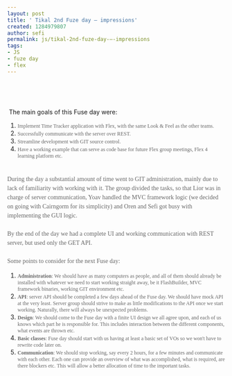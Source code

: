 ```yaml
---
layout: post
title: ' Tikal 2nd Fuze day – impressions'
created: 1284979807
author: sefi
permalink: js/tikal-2nd-fuze-day-–-impressions
tags:
- JS
- fuze day
- flex
---
```

<p>&nbsp;</p>
<p class="MsoNormal" dir="LTR" style="margin-right:0cm;text-align:left;text-indent:
0cm;direction:ltr;unicode-bidi:embed">&nbsp;</p>
<p>&nbsp;The main goals of this Fuse day were:</p>
<ol>
    <li><span style="font-size:
    9.0pt;font-family:&quot;Tahoma&quot;,&quot;sans-serif&quot;;mso-fareast-font-family:&quot;Times New Roman&quot;;
    color:#666666">Implement Time Tracker application with Flex, with the same Look &amp; Feel as the other teams.<o:p></o:p></span></li>
    <li><span style="font-size:
    9.0pt;font-family:&quot;Tahoma&quot;,&quot;sans-serif&quot;;mso-fareast-font-family:&quot;Times New Roman&quot;;
    color:#666666">Successfully communicate with the server over REST.<o:p></o:p></span></li>
    <li><span style="font-size:
    9.0pt;font-family:&quot;Tahoma&quot;,&quot;sans-serif&quot;;mso-fareast-font-family:&quot;Times New Roman&quot;;
    color:#666666">Streamline development with GIT source control.<o:p></o:p></span></li>
    <li><span style="font-size:
    9.0pt;font-family:&quot;Tahoma&quot;,&quot;sans-serif&quot;;mso-fareast-font-family:&quot;Times New Roman&quot;;
    color:#666666">Have a working example that can serve as code base for future Flex group meetings, Flex 4 learning platform etc.<o:p></o:p></span></li>
</ol>
<p class="MsoNormal" style="margin:0cm;margin-bottom:.0001pt;text-align:left;
text-indent:0cm;line-height:15.75pt;direction:ltr;unicode-bidi:embed"><span style="font-size:10.5pt;font-family:&quot;Tahoma&quot;,&quot;sans-serif&quot;;mso-fareast-font-family:
&quot;Times New Roman&quot;;color:#666666">&nbsp;<o:p></o:p></span></p>
<p class="MsoNormal" style="margin:0cm;margin-bottom:.0001pt;text-align:left;
text-indent:0cm;line-height:15.75pt;direction:ltr;unicode-bidi:embed"><span style="font-size:10.5pt;font-family:&quot;Times New Roman&quot;,&quot;serif&quot;;mso-fareast-font-family:
&quot;Times New Roman&quot;;color:#666666">During the&nbsp;day a substantial amount of time went to GIT administration, mainly due to lack of familiarity with&nbsp;working with it. The group divided the tasks, so that Lior was in charge of server communication, Yoav handled the MVC framework logic (we decided on going with Cairngorm for its simplicity) and Oren and Sefi got busy with implementing the GUI logic. <br />
&nbsp;<o:p></o:p></span></p>
<p class="MsoNormal" style="margin:0cm;margin-bottom:.0001pt;text-align:left;
text-indent:0cm;line-height:15.75pt;direction:ltr;unicode-bidi:embed"><span style="font-size:10.5pt;font-family:&quot;Times New Roman&quot;,&quot;serif&quot;;mso-fareast-font-family:
&quot;Times New Roman&quot;;color:#666666">By the end of the day we had a complete UI and working communication with REST server, but used only the GET API.<o:p></o:p></span></p>
<p class="MsoNormal" style="margin:0cm;margin-bottom:.0001pt;text-align:left;
text-indent:0cm;line-height:15.75pt;direction:ltr;unicode-bidi:embed"><span style="font-size:10.5pt;font-family:&quot;Times New Roman&quot;,&quot;serif&quot;;mso-fareast-font-family:
&quot;Times New Roman&quot;;color:#666666">&nbsp;<o:p></o:p></span></p>
<p class="MsoNormal" style="margin:0cm;margin-bottom:.0001pt;text-align:left;
text-indent:0cm;line-height:15.75pt;direction:ltr;unicode-bidi:embed"><span style="font-size:10.5pt;font-family:&quot;Times New Roman&quot;,&quot;serif&quot;;mso-fareast-font-family:
&quot;Times New Roman&quot;;color:#666666">Some points to consider for the next Fuse day:<o:p></o:p></span></p>
<ol>
    <li><b><span style="font-size:
    9.0pt;font-family:&quot;Tahoma&quot;,&quot;sans-serif&quot;;mso-fareast-font-family:&quot;Times New Roman&quot;;
    color:#666666">Administration</span></b><span style="font-size:9.0pt;
    font-family:&quot;Tahoma&quot;,&quot;sans-serif&quot;;mso-fareast-font-family:&quot;Times New Roman&quot;;
    color:#666666">: We should have as many computers as people, and all of them should already be installed with whatever we need to start working straight away, be it FlashBuilder, MVC framework binaries, working GIT environment etc.<o:p></o:p></span></li>
    <li><b><span style="font-size:
    9.0pt;font-family:&quot;Tahoma&quot;,&quot;sans-serif&quot;;mso-fareast-font-family:&quot;Times New Roman&quot;;
    color:#666666">API</span></b><span style="font-size:9.0pt;font-family:&quot;Tahoma&quot;,&quot;sans-serif&quot;;
    mso-fareast-font-family:&quot;Times New Roman&quot;;color:#666666">: server API should be completed a few days ahead of the Fuse day. We should have mock API at the very least. Server group should strive to make as little modifications to the API once we start working. Naturally, there will always be unexpected problems.<o:p></o:p></span></li>
    <li><b><span style="font-size:
    9.0pt;font-family:&quot;Tahoma&quot;,&quot;sans-serif&quot;;mso-fareast-font-family:&quot;Times New Roman&quot;;
    color:#666666">Design</span></b><span style="font-size:9.0pt;font-family:&quot;Tahoma&quot;,&quot;sans-serif&quot;;
    mso-fareast-font-family:&quot;Times New Roman&quot;;color:#666666">: We should come to the Fuse day with a finite UI design we all agree upon, and each of us knows which part he is responsible for. This includes interaction between the different components, what events are thrown etc.<o:p></o:p></span></li>
    <li><b><span style="font-size:
    9.0pt;font-family:&quot;Tahoma&quot;,&quot;sans-serif&quot;;mso-fareast-font-family:&quot;Times New Roman&quot;;
    color:#666666">Basic classes</span></b><span style="font-size:9.0pt;font-family:
    &quot;Tahoma&quot;,&quot;sans-serif&quot;;mso-fareast-font-family:&quot;Times New Roman&quot;;color:#666666">: Fuse day should start with us having at least a basic set of VOs so we won't have to rewrite code later on.<o:p></o:p></span></li>
    <li><b><span style="font-size:
    9.0pt;font-family:&quot;Tahoma&quot;,&quot;sans-serif&quot;;mso-fareast-font-family:&quot;Times New Roman&quot;;
    color:#666666">Communication</span></b><span style="font-size:9.0pt;font-family:
    &quot;Tahoma&quot;,&quot;sans-serif&quot;;mso-fareast-font-family:&quot;Times New Roman&quot;;color:#666666">: We should stop working, say every 2 hours, for a few minutes and communicate with each other. Each one can provide an overview of what was accomplished, what is required, are there blockers etc.&nbsp;This will allow a better allocation of time to the important tasks.<o:p></o:p></span></li>
</ol>
